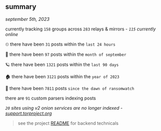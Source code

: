 
## summary
_september 5th, 2023_

currently tracking `158` groups across `283` relays & mirrors - _`115` currently online_

⏲ there have been `31` posts within the `last 24 hours`

🦈 there have been `97` posts within the `month of september`

🪐 there have been `1321` posts within the `last 90 days`

🏚 there have been `3121` posts within the `year of 2023`

🦕 there have been `7811` posts `since the dawn of ransomwatch`

there are `91` custom parsers indexing posts

_`20` sites using v2 onion services are no longer indexed - [support.torproject.org](https://support.torproject.org/onionservices/v2-deprecation/)_

> see the project [README](https://github.com/joshhighet/ransomwatch#ransomwatch--) for backend technicals
